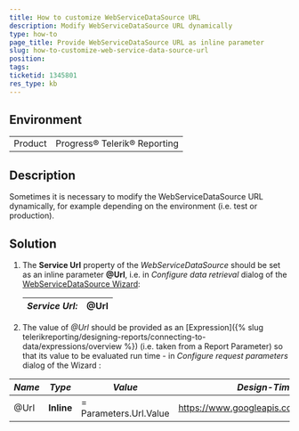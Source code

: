 ```yaml
---
title: How to customize WebServiceDataSource URL
description: Modify WebServiceDataSource URL dynamically
type: how-to
page_title: Provide WebServiceDataSource URL as inline parameter
slug: how-to-customize-web-service-data-source-url
position: 
tags: 
ticketid: 1345801
res_type: kb
---
```


## Environment
<table>
	<tr>
		<td>Product</td>
		<td>Progress® Telerik® Reporting</td>
	</tr>
</table>


## Description
Sometimes it is necessary to modify the WebServiceDataSource URL dynamically, for example depending on the environment (i.e. test or production).

## Solution
1. The **Service Url** property of the _WebServiceDataSource_ should be set as an inline parameter **@Url**, i.e. in _Configure data retrieval_ dialog of the [WebServiceDataSource Wizard](../webservicedatasource-wizard):
	
	_Service Url:_| __@Url__
	---|---
2. The value of _@Url_ should be provided as an [Expression]({% slug telerikreporting/designing-reports/connecting-to-data/expressions/overview %}) (i.e. taken from a Report Parameter) so that its value to be evaluated run time - in _Configure request parameters_ dialog of the Wizard : 

  _Name_|_Type_|_Value_|_Design-Time Value_
  ---|---|---|---
  @Url|__Inline__|= Parameters.Url.Value|https://www.googleapis.com/books/v1/volumes
